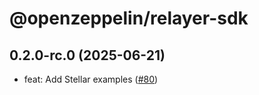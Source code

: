 # @openzeppelin/relayer-sdk


## 0.2.0-rc.0 (2025-06-21)

- feat: Add Stellar examples ([#80](https://github.com/OpenZeppelin/openzeppelin-relayer-sdk/pull/80))

